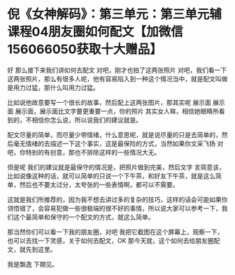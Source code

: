 # 倪《女神解码》：第三单元：第三单元辅课程04朋友圈如何配文【加微信156066050获取十大赠品】

好 那么接下来我们讲如何去配文 对吧，刚才也拍了这两张照片 对吧，我们看一下这两张照片，那么有很多人呢，他有容易陷入到一种这个情况当中，就是配文叫做是用力过猛，那什么叫用力过猛。

比如说他故意要写一个很长的故事，然后配上这两张图片，那其实呢 展示面 展示面 展示面，展示面比文字要更重要一点，你的照片 其实女人嘛，相信她眼睛所看到的，不相信你怎么说，所以说我们的建议就是。

配文尽量的简单，而尽量少带情绪，什么意思呢，就是说尽量的只是去简单的，然后毫无情绪的去描述一下这个事实，这是最保险的方式，当然如果你文采飞扬 对吧，你特别的有创意，那也不排除这样的一些情况大无。

但是呢 我们的建议就是最保守的情况是，把照片做到完美，然后文字 言简意该，比如说像这种的话，就可以简单的只说一个下午茶，和好友下午茶，就是这么简单，然后也不要太过分，太夸张的一些表情啊，都可以不需要。

这就是我们所推荐的，因为我不想去讲过多的复杂的技巧，这样的话会可能如果你领悟错了，会容易犯做一些很极端的很不好的事情，所以说大家可以参考一下，我们这个最简单和保守的一个配文的方式，就这么简单。

那当然你们可以看一下我的朋友圈，对吧 我把它截图在这个屏幕上，观察一下，也可以去找一下灵感，关于如何去配文，OK 那今天就，这个如何去给朋友圈配文，就先到这里。

我是飘逸 下期见。